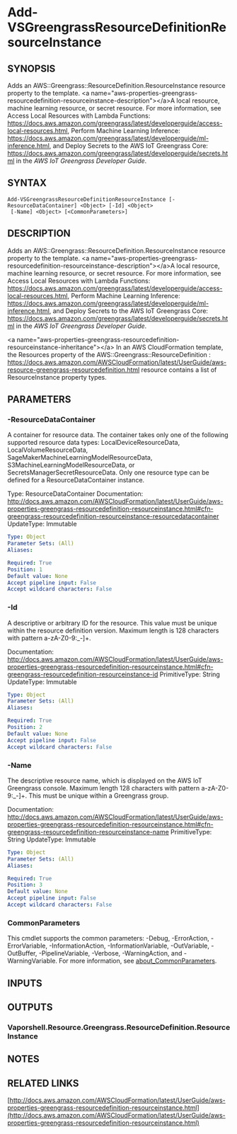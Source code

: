 # Add-VSGreengrassResourceDefinitionResourceInstance

## SYNOPSIS
Adds an AWS::Greengrass::ResourceDefinition.ResourceInstance resource property to the template.
\<a name="aws-properties-greengrass-resourcedefinition-resourceinstance-description"\>\</a\>A local resource, machine learning resource, or secret resource.
For more information, see Access Local Resources with Lambda Functions: https://docs.aws.amazon.com/greengrass/latest/developerguide/access-local-resources.html, Perform Machine Learning Inference: https://docs.aws.amazon.com/greengrass/latest/developerguide/ml-inference.html, and Deploy Secrets to the AWS IoT Greengrass Core: https://docs.aws.amazon.com/greengrass/latest/developerguide/secrets.html in the *AWS IoT Greengrass Developer Guide*.

## SYNTAX

```
Add-VSGreengrassResourceDefinitionResourceInstance [-ResourceDataContainer] <Object> [-Id] <Object>
 [-Name] <Object> [<CommonParameters>]
```

## DESCRIPTION
Adds an AWS::Greengrass::ResourceDefinition.ResourceInstance resource property to the template.
\<a name="aws-properties-greengrass-resourcedefinition-resourceinstance-description"\>\</a\>A local resource, machine learning resource, or secret resource.
For more information, see Access Local Resources with Lambda Functions: https://docs.aws.amazon.com/greengrass/latest/developerguide/access-local-resources.html, Perform Machine Learning Inference: https://docs.aws.amazon.com/greengrass/latest/developerguide/ml-inference.html, and Deploy Secrets to the AWS IoT Greengrass Core: https://docs.aws.amazon.com/greengrass/latest/developerguide/secrets.html in the *AWS IoT Greengrass Developer Guide*.

\<a name="aws-properties-greengrass-resourcedefinition-resourceinstance-inheritance"\>\</a\> In an AWS CloudFormation template, the Resources property of the  AWS::Greengrass::ResourceDefinition : https://docs.aws.amazon.com/AWSCloudFormation/latest/UserGuide/aws-resource-greengrass-resourcedefinition.html resource contains a list of ResourceInstance property types.

## PARAMETERS

### -ResourceDataContainer
A container for resource data.
The container takes only one of the following supported resource data types: LocalDeviceResourceData, LocalVolumeResourceData, SageMakerMachineLearningModelResourceData, S3MachineLearningModelResourceData, or SecretsManagerSecretResourceData.
Only one resource type can be defined for a ResourceDataContainer instance.

Type: ResourceDataContainer
Documentation: http://docs.aws.amazon.com/AWSCloudFormation/latest/UserGuide/aws-properties-greengrass-resourcedefinition-resourceinstance.html#cfn-greengrass-resourcedefinition-resourceinstance-resourcedatacontainer
UpdateType: Immutable

```yaml
Type: Object
Parameter Sets: (All)
Aliases:

Required: True
Position: 1
Default value: None
Accept pipeline input: False
Accept wildcard characters: False
```

### -Id
A descriptive or arbitrary ID for the resource.
This value must be unique within the resource definition version.
Maximum length is 128 characters with pattern a-zA-Z0-9:_-\]+.

Documentation: http://docs.aws.amazon.com/AWSCloudFormation/latest/UserGuide/aws-properties-greengrass-resourcedefinition-resourceinstance.html#cfn-greengrass-resourcedefinition-resourceinstance-id
PrimitiveType: String
UpdateType: Immutable

```yaml
Type: Object
Parameter Sets: (All)
Aliases:

Required: True
Position: 2
Default value: None
Accept pipeline input: False
Accept wildcard characters: False
```

### -Name
The descriptive resource name, which is displayed on the AWS IoT Greengrass console.
Maximum length 128 characters with pattern a-zA-Z0-9:_-\]+.
This must be unique within a Greengrass group.

Documentation: http://docs.aws.amazon.com/AWSCloudFormation/latest/UserGuide/aws-properties-greengrass-resourcedefinition-resourceinstance.html#cfn-greengrass-resourcedefinition-resourceinstance-name
PrimitiveType: String
UpdateType: Immutable

```yaml
Type: Object
Parameter Sets: (All)
Aliases:

Required: True
Position: 3
Default value: None
Accept pipeline input: False
Accept wildcard characters: False
```

### CommonParameters
This cmdlet supports the common parameters: -Debug, -ErrorAction, -ErrorVariable, -InformationAction, -InformationVariable, -OutVariable, -OutBuffer, -PipelineVariable, -Verbose, -WarningAction, and -WarningVariable. For more information, see [about_CommonParameters](http://go.microsoft.com/fwlink/?LinkID=113216).

## INPUTS

## OUTPUTS

### Vaporshell.Resource.Greengrass.ResourceDefinition.ResourceInstance
## NOTES

## RELATED LINKS

[http://docs.aws.amazon.com/AWSCloudFormation/latest/UserGuide/aws-properties-greengrass-resourcedefinition-resourceinstance.html](http://docs.aws.amazon.com/AWSCloudFormation/latest/UserGuide/aws-properties-greengrass-resourcedefinition-resourceinstance.html)

